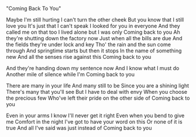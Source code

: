 "Coming Back To You"

Maybe I'm still hurting
I can't turn the other cheek
But you know that I still love you
It's just that I can't speak
I looked for you in everyone
And they called me on that too
I lived alone but I was only
Coming back to you
Ah they're shutting down the factory now
Just when all the bills are due
And the fields they're under lock and key
Tho' the rain and the sun come through
And springtime starts but then it stops
In the name of something new
And all the senses rise against this
Coming back to you

And they're handing down my sentence now
And I know what I must do
Another mile of silence while I'm
Coming back to you

There are many in your life
And many still to be
Since you are a shining light
There's many that you'll see
But I have to deal with envy
When you choose the precious few
Who've left their pride on the other side of
Coming back to you

Even in your arms I know
I'll never get it right
Even when you bend to give me
Comfort in the night
I've got to have your word on this
Or none of it is true
And all I've said was just instead of
Coming back to you
